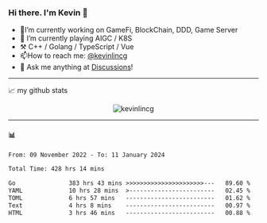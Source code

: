 ### Hi there. I'm Kevin 👋

- 🔭I’m currently working on GameFi, BlockChain, DDD, Game Server
- 🌱 I’m currently playing AIGC / K8S
-   :hammer_and_pick: C++ / Golang / TypeScript / Vue
- 📫How to reach me: [@kevinlincg](https://twitter.com/kevinlincg) 
-   :thought_balloon: Ask me anything at [Discussions](https://github.com/kevinlincg/kevinlincg/discussions/new)!

---

📈 my github stats

<p align="center"> <img src="https://github-readme-stats-ouuan.vercel.app/api?username=kevinlincg&theme=dark&show_icons=true&count_private=true" alt="kevinlincg" />

---

#### :bar_chart: 

<!--START_SECTION:waka-->

```txt
From: 09 November 2022 - To: 11 January 2024

Total Time: 428 hrs 14 mins

Go               383 hrs 43 mins >>>>>>>>>>>>>>>>>>>>>>---   89.60 %
YAML             10 hrs 28 mins  >------------------------   02.45 %
TOML             6 hrs 57 mins   -------------------------   01.62 %
Text             4 hrs 8 mins    -------------------------   00.97 %
HTML             3 hrs 46 mins   -------------------------   00.88 %
```

<!--END_SECTION:waka-->
